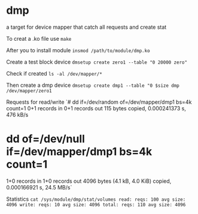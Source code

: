 # dmp
a target for device mapper that catch all requests and create stat

To creat a .ko file use 
`make`

After you to install module
`insmod /path/to/module/dmp.ko`

Create a test block device
`dmsetup create zero1 --table "0 20000 zero"`

Check if created
`ls -al /dev/mapper/*`

Then create a dmp device
`dmsetup create dmp1 --table "0 $size dmp /dev/mapper/zero1`

Requests for read/write
`# dd if=/dev/random of=/dev/mapper/dmp1 bs=4k count=1
0+1 records in
0+1 records out
115 bytes copied, 0.000241373 s, 476 kB/s
# dd of=/dev/null if=/dev/mapper/dmp1 bs=4k count=1
1+0 records in
1+0 records out
4096 bytes (4.1 kB, 4.0 KiB) copied, 0.000166921 s, 24.5 MB/s`

Statistics
`cat /sys/module/dmp/stat/volumes
read:
reqs: 100
avg size: 4096
write:
reqs: 10
avg size: 4096
total:
reqs: 110
avg size: 4096`
